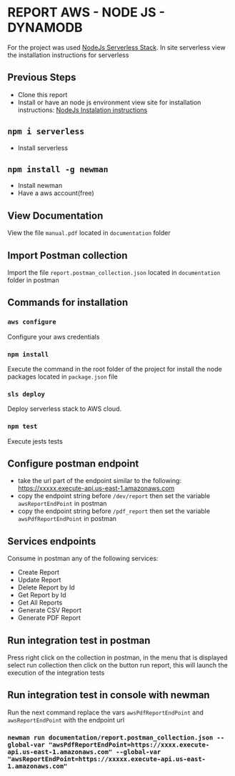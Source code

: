# REPORT AWS - NODE JS - DYNAMODB 
For the project was used [NodeJs Serverless Stack](https://www.serverless.com/framework/docs/providers/aws/examples/hello-world/node).
In site serverless view the installation instructions for serverless
## Previous Steps
- Clone this report
- Install or have an node js environment view site for installation instructions:
[NodeJs Instalation instructions](https://www.serverless.com/framework/docs/providers/aws/examples/hello-world/node)
## `npm i serverless`
- Install serverless
## `npm install -g newman`
- Install newman
- Have a aws account(free)
## View Documentation 
View the file `manual.pdf` located in `documentation` folder
## Import Postman collection
Import the file `report.postman_collection.json` located in `documentation` folder in postman 
## Commands for installation
### `aws configure`
Configure your aws credentials
### `npm install`
Execute the command in the root folder of the project for install the node packages located in `package.json` file
### `sls deploy`
Deploy serverless stack to AWS cloud.
### `npm test`
Execute jests tests
## Configure postman endpoint
- take the url part of the endpoint similar to the following:
https://xxxxx.execute-api.us-east-1.amazonaws.com
- copy the endpoint string before `/dev/report` then set the variable `awsReportEndPoint` in postman 
- copy the endpoint string before  `/pdf_report` then set the variable `awsPdfReportEndPoint` in postman
## Services endpoints
Consume in postman any of the following services:
- Create Report
- Update Report
- Delete Report by Id
- Get Report by Id
- Get All Reports
- Generate CSV Report
- Generate PDF Report
## Run integration test in postman
Press right click on the collection in postman, in the menu that is displayed select run collection
then click on the button run report, this will launch the execution of the integration tests
## Run integration test in console with newman
Run the next command
replace the vars `awsPdfReportEndPoint` and `awsReportEndPoint` with the endpoint url
### `newman run documentation/report.postman_collection.json --global-var "awsPdfReportEndPoint=https://xxxx.execute-api.us-east-1.amazonaws.com" --global-var "awsReportEndPoint=https://xxxxx.execute-api.us-east-1.amazonaws.com"`   

